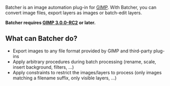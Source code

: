 Batcher is an image automation plug-in for [GIMP](https://www.gimp.org/). With Batcher, you can convert image files, export layers as images or batch-edit layers.

**Batcher requires [GIMP 3.0.0-RC2](https://www.gimp.org/downloads/devel/) or later.**


## What can Batcher do?

* Export images to any file format provided by GIMP and third-party plug-ins
* Apply arbitrary procedures during batch processing (rename, scale, insert background, filters, ...)
* Apply constraints to restrict the images/layers to process (only images matching a filename suffix, only visible layers, ...)
